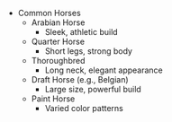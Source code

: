 - Common Horses
  - Arabian Horse
    - Sleek, athletic build
  - Quarter Horse
    - Short legs, strong body
  - Thoroughbred
    - Long neck, elegant appearance
  - Draft Horse (e.g., Belgian)
    - Large size, powerful build
  - Paint Horse
    - Varied color patterns